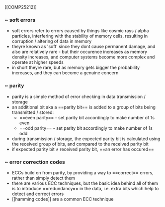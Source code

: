 [[COMP25212]]

### ~ soft errors
- soft errors refer to errors caused by things like cosmic rays / alpha particles, interfering with the stability of memory cells, resulting in corruption / altering of data in memory
- theyre known as 'soft' since they dont cause permanent damage, and also are relatively rare - but their occurence increases as memory density increases, and computer systems become more complex and operate at higher speeds
- in short theyre rare, but as memory gets bigger the probability increases, and they can become a genuine concern

### ~ parity
- parity is a simple method of error checking in data transmission / storage
- an additional bit aka a ==parity bit== is added to a group of bits being transmitted / stored:
	- ==even parity== - set parity bit accordingly to make number of 1s even
	- ==odd parity== - set parity bit accordingly to make number of 1s odd
- during transmission / storage, the expected parity bit is calculated using the received group of bits, and compared to the received parity bit
- if expected parity bit $\neq$ received parity bit, ==an error has occured==

### ~ error correction codes
- ECCs build on from parity, by providing a way to ==correct== errors, rather than simply detect them
- there are various ECC techniques, but the basic idea behind all of them is to introduce ==redundancy== in the data, i.e. extra bits which help to detect and correct errors
- [[hamming codes]] are a common ECC technique